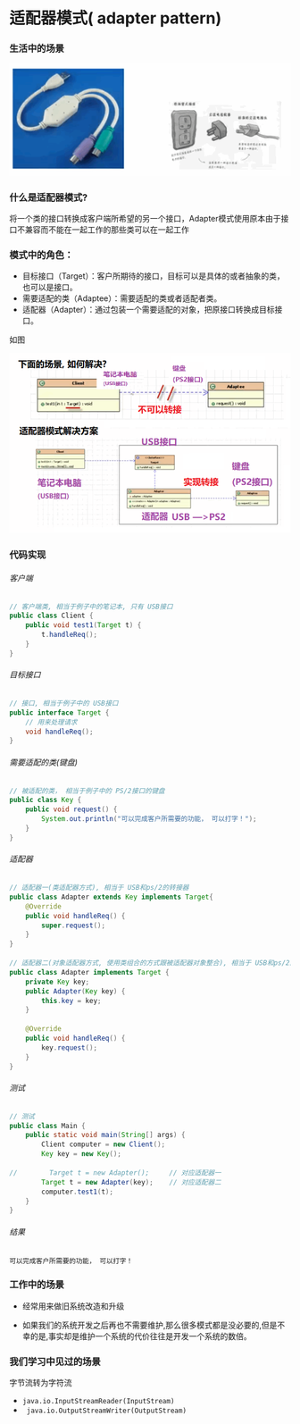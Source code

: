 # 适配器模式( adapter pattern)

### 生活中的场景

![适配器模式举例](../图片/适配器模式/适配器模式举例.png)

### 什么是适配器模式?

 将一个类的接口转换成客户端所希望的另一个接口，Adapter模式使用原本由于接口不兼容而不能在一起工作的那些类可以在一起工作

### 模式中的角色：

* 目标接口（Target）：客户所期待的接口，目标可以是具体的或者抽象的类，也可以是接口。
* 需要适配的类（Adaptee）：需要适配的类或者适配者类。
* 适配器（Adapter）：通过包装一个需要适配的对象，把原接口转换成目标接口。

如图

![抽象适配器举例](..\图片\适配器模式\抽象适配器举例.png)



### 代码实现

###### 客户端

```java
// 客户端类, 相当于例子中的笔记本, 只有 USB接口
public class Client {
    public void test1(Target t) {
        t.handleReq();
    }
}
```

###### 目标接口

```java
// 接口, 相当于例子中的 USB接口
public interface Target {
    // 用来处理请求
    void handleReq();
}
```

###### 需要适配的类(键盘)

```java
// 被适配的类， 相当于例子中的 PS/2接口的键盘
public class Key {
    public void request() {
        System.out.println("可以完成客户所需要的功能， 可以打字！");
    }
}
```

###### 适配器

```java
// 适配器一(类适配器方式), 相当于 USB和ps/2的转接器
public class Adapter extends Key implements Target{
    @Override
    public void handleReq() {
        super.request();
    }
}

// 适配器二(对象适配器方式, 使用类组合的方式跟被适配器对象整合), 相当于 USB和ps/2的转接器
public class Adapter implements Target {
    private Key key;
    public Adapter(Key key) {
        this.key = key;
    }

    @Override
    public void handleReq() {
        key.request();
    }
}
```

###### 测试

```java
// 测试
public class Main {
    public static void main(String[] args) {
        Client computer = new Client();
        Key key = new Key();

//        Target t = new Adapter();     // 对应适配器一
        Target t = new Adapter(key);    // 对应适配器二
        computer.test1(t);
    }
}
```

###### 结果

```
可以完成客户所需要的功能， 可以打字！
```



### 工作中的场景

* 经常用来做旧系统改造和升级

* 如果我们的系统开发之后再也不需要维护,那么很多模式都是没必要的,但是不幸的是,事实却是维护一个系统的代价往往是开发一个系统的数倍。

### 我们学习中见过的场景

字节流转为字符流

* `java.io.InputStreamReader(InputStream)`
* ` java.io.OutputStreamWriter(OutputStream)`